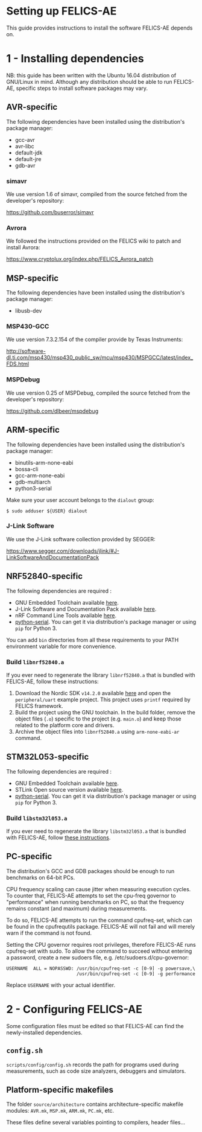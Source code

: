 Setting up FELICS-AE
====================

This guide provides instructions to install the software FELICS-AE
depends on.

1 - Installing dependencies
===========================

NB: this guide has been written with the Ubuntu 16.04 distribution of
GNU/Linux in mind. Although any distribution should be able to run
FELICS-AE, specific steps to install software packages may vary.

AVR-specific
------------

The following dependencies have been installed using the
distribution's package manager:

- gcc-avr
- avr-libc
- default-jdk
- default-jre
- gdb-avr

### simavr

We use version 1.6 of simavr, compiled from the source fetched from
the developer's repository:

<https://github.com/buserror/simavr>

### Avrora

We followed the instructions provided on the FELICS wiki to patch and
install Avrora:

<https://www.cryptolux.org/index.php/FELICS_Avrora_patch>

MSP-specific
------------

The following dependencies have been installed using the
distribution's package manager:

- libusb-dev

### MSP430-GCC

We use version 7.3.2.154 of the compiler provide by Texas Instruments:

<http://software-dl.ti.com/msp430/msp430_public_sw/mcu/msp430/MSPGCC/latest/index_FDS.html>

### MSPDebug

We use version 0.25 of MSPDebug, compiled the source fetched from the
developer's repository:

<https://github.com/dlbeer/mspdebug>

ARM-specific
------------

The following dependencies have been installed using the
distribution's package manager:

- binutils-arm-none-eabi
- bossa-cli
- gcc-arm-none-eabi
- gdb-multiarch
- python3-serial

Make sure your user account belongs to the `dialout` group:

    $ sudo adduser ${USER} dialout

### J-Link Software

We use the J-Link software collection provided by SEGGER:

<https://www.segger.com/downloads/jlink/#J-LinkSoftwareAndDocumentationPack>

NRF52840-specific
------------

The following dependencies are required :

- GNU Embedded Toolchain available [here](https://developer.arm.com/tools-and-software/open-source-software/developer-tools/gnu-toolchain/gnu-rm/downloads).
- J-Link Software and Documentation Pack available [here](https://www.segger.com/downloads/jlink/#J-LinkSoftwareAndDocumentationPack).
- nRF Command Line Tools available [here](https://www.nordicsemi.com/Software-and-Tools/Development-Tools/nRF-Command-Line-Tools/Download#infotabs).
- [python-serial](https://pythonhosted.org/pyserial/). You can get it via distribution's package manager or using `pip` for Python 3.

You can add `bin` directories from all these requirements to your PATH environment variable for more convenience.

### Build `libnrf52840.a`

If you ever need to regenerate the library `libnrf52840.a` that is bundled with FELICS-AE, follow these instructions:

1. Download the Nordic SDK `v14.2.0` available [here](https://developer.nordicsemi.com/nRF5_SDK/nRF5_SDK_v14.x.x/nRF5_SDK_14.2.0_17b948a.zip) and open the `peripheral/uart` example project. This project uses `printf` required by FELICS framework.
2. Build the project using the GNU toolchain. In the build folder, remove the object files (`.o`) specific to the project (e.g. `main.o`) and keep those related to the platform core and drivers.
3. Archive the object files into `libnrf52840.a` using `arm-none-eabi-ar` command.

STM32L053-specific
------------------

The following dependencies are required :

- GNU Embedded Toolchain available [here](https://developer.arm.com/tools-and-software/open-source-software/developer-tools/gnu-toolchain/gnu-rm/downloads).
- STLink Open source version available [here](https://github.com/texane/stlink).
- [python-serial](https://pythonhosted.org/pyserial/). You can get it via distribution's package manager or using `pip` for Python 3.

### Build `libstm32l053.a`

If you ever need to regenerate the library `libstm32l053.a` that is bundled with FELICS-AE, follow [these instructions](stm32l053.md).

PC-specific
-----------

The distribution's GCC and GDB packages should be enough to run
benchmarks on 64-bit PCs.

CPU frequency scaling can cause jitter when measuring execution
cycles. To counter that, FELICS-AE attempts to set the cpu-freq
governor to "performance" when running benchmarks on PC, so that the
frequency remains constant (and maximum) during measurements.

To do so, FELICS-AE attempts to run the command cpufreq-set, which can
be found in the cpufrequtils package. FELICS-AE will not fail and will
merely warn if the command is not found.

Setting the CPU governor requires root privileges, therefore FELICS-AE
runs cpufreq-set with sudo. To allow the command to succeed without
entering a password, create a new sudoers file,
e.g. /etc/sudoers.d/cpu-governor:

    USERNAME  ALL = NOPASSWD: /usr/bin/cpufreq-set -c [0-9] -g powersave,\
                              /usr/bin/cpufreq-set -c [0-9] -g performance

Replace `USERNAME` with your actual identifier.

2 - Configuring FELICS-AE
=========================

Some configuration files must be edited so that FELICS-AE can find the
newly-installed dependencies.

`config.sh`
-----------

`scripts/config/config.sh` records the path for programs used during
measurements, such as code size analyzers, debuggers and simulators.

Platform-specific makefiles
---------------------------

The folder `source/architecture` contains architecture-specific
makefile modules: `AVR.mk`, `MSP.mk`, `ARM.mk`, `PC.mk`, etc.

These files define several variables pointing to compilers, header
files…
